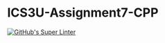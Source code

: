 # ICS3U-Assignment7-CPP

[![GitHub's Super Linter](https://github.com/liam-fletcher1/ICS3U-Assignment7-CPP/workflows/GitHub's%20Super%20Linter/badge.svg)](https://github.com/liam-fletcher1/ICS3U-Assignment7-CPP/actions)
